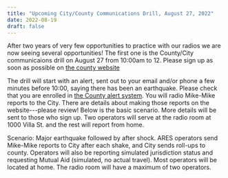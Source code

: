 ```yaml
---
title: "Upcoming City/County Communications Drill, August 27, 2022"
date: 2022-08-19
draft: false
---
```

After two years of very few opportunities to practice with our radios we are now seeing several opportunities! The first one is the County/City communicaions drill on August 27 from 10:00am to 12. Please sign up as soon as possible on [the county website](https://www.scc-ares-races.org/activities/eventdetail.php?id=1255)

The drill will start with an alert, sent out to your email and/or phone a few minutes before 10:00, saying there has been an earthquake. Please check that you are enrolled in [the County alert system](https://emergencymanagement.sccgov.org/AlertSCC). You will radio Mike-Mike reports to the City. There are details about making those reports on the website---please review! Below is the basic scenario. More details will be sent to those who sign up. Two operators will serve at the radio room at 1000 Villa St. and the rest will report from home.

Scenario: Major earthquake followed by after shock. ARES operators send Mike-Mike reports to City after each shake, and City sends roll-ups to county. Operators will also be reporting simulated jurisdiction status and requesting Mutual Aid (simulated, no actual travel). Most operators will be located at home. The radio room will have a maximum of two operators.
